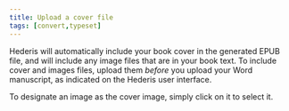 ```yaml
---
title: Upload a cover file
tags: [convert,typeset]
---
```

 
<html><body><section data-type="chapter" class="hsecchapter" data-hederis-type="hsecchapter" id="upload-a-cover" data-pi-attrs="id: upload-a-cover; data-tags: convert,typeset;" role="doc-chapter" data-tags="convert,typeset" data-author-name=" " data-book-title=" " title="Upload a cover file"><p class="hblkp" data-hederis-type="hblkp" id="pBOlhMGrz">Hederis will automatically include your book cover in the generated EPUB file, and will include any image files that are in your book text. To include cover and images files, upload them <em data-hederis-type="hspanem" id="pzRvHN3k1">before </em>you upload your Word manuscript, as indicated on the Hederis user interface.</p><p class="hblkp" data-hederis-type="hblkp" id="pGX7XSiNy">To designate an image as the cover image, simply click on it to select it.</p></section></body></html>
